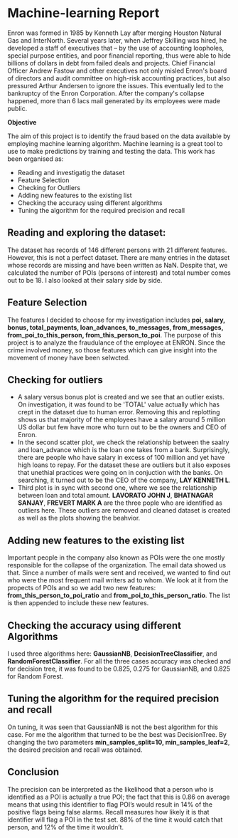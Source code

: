 # Machine-learning Report
Enron was formed in 1985 by Kenneth Lay after merging Houston Natural Gas and InterNorth. Several years later, when Jeffrey Skilling was hired, he developed a staff of executives that – by the use of accounting loopholes, special purpose entities, and poor financial reporting, thus were able to hide billions of dollars in debt from failed deals and projects. Chief Financial Officer Andrew Fastow and other executives not only misled Enron's board of directors and audit committee on high-risk accounting practices, but also pressured Arthur Andersen to ignore the issues.  This eventually led to the bankruptcy of the Enron Corporation. After the company's collapse happened, more than 6 lacs mail generated by its employees were made public.

**Objective**

The aim of this project is to identify the fraud based on the data available by employing machine learning algorithm. Machine learning is a great tool to use to make predictions by training and testing the data. This work has been organised as:
- Reading and investigatig the dataset
- Feature Selection
- Checking for Outliers
- Adding new features to the existing list
- Checking the accuracy using different algorithms
- Tuning the algorithm for the required precision and recall

## Reading and exploring the dataset: 
The dataset has records of 146 different persons with  21 different features. However, this is not a perfect dataset. There are many entries in the dataset whose records are missing and have been written as NaN. Despite that, we calculated the number of POIs (persons of interest) and total number comes out to be 18. I also looked at their salary side by side.

## Feature Selection
The features I decided to choose for my investigation includes **poi, salary, bonus, total_payments, loan_advances, to_messages, from_messages, from_poi_to_this_person, from_this_person_to_poi**. The purpose of this project is to analyze the fraudulance of the employee at ENRON. Since the crime involved money, so those features which can give insight into the movement of money have been selwcted. 

## Checking for outliers
- A salary versus bonus plot is created and we see that an outlier exists. On investigation, it was found to be 'TOTAL' value actually which has crept in the dataset due to human error. Removing this and replotting shows us that majority of the employees have a salary around 5 million US dollar but few have more who turn out to be the owners and CEO of Enron.
- In the second scatter plot, we check the relationship between the saalry and loan_advance which is the loan one takes from a bank. Surprisingly, there are people who have salary in excess of 100 million and yet have high loans to repay. For the dataset these are outliers but it also exposes that unethial practices were going on in conjuction with the banks. On searching, it turned out to be the CEO of the company, **LAY KENNETH L**.
- Third plot is in sync with second one, where we see the relationship between loan and total amount. **LAVORATO JOHN J**, **BHATNAGAR SANJAY**, **FREVERT MARK A** are the three pople who are identified as outliers here. These outliers are removed and cleaned dataset is created as well as the plots showing the beahvior.

## Adding new features to the existing list
Important people in the company also known as POIs were the one mostly responsible for the collapse of the organization. The email data showed us that. Since a number of mails were sent and received, we wanted to find out who were the most frequent mail writers ad to whom. We look at it from the propects of POIs and so we add two new features: **from_this_person_to_poi_ratio** and **from_poi_to_this_person_ratio**. The list is then appended to include these new features.

## Checking the accuracy using different Algorithms
I used three algorithms here: **GaussianNB**, **DecisionTreeClassifier**, and **RandomForestClassifier**. For all the three cases accuracy was checked and for decision tree, it was found to be 0.825, 0.275 for GaussianNB, and 0.825 for Random Forest.

## Tuning the algorithm for the required precision and recall
 On tuning, it was seen that GaussianNB is not the best algorithm for this case. For me the algorithm that turned to be the best was DecisionTree. By changing the two parameters **min_samples_split=10, min_samples_leaf=2**, the desired precision and recall was obtained.
 
 ## Conclusion
The precision can be interpreted as the likelihood that a person who is identified as a POI is actually a true POI; the fact that this is 0.86 on average means that using this identifier to flag POI’s would result in 14% of the positive flags being false alarms. Recall measures how likely it is that identifier will flag a POI in the test set. 88% of the time it would catch that person, and 12% of the time it wouldn’t.
